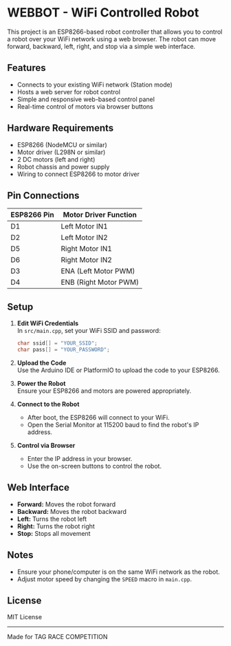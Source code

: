 # WEBBOT - WiFi Controlled Robot

This project is an ESP8266-based robot controller that allows you to control a robot over your WiFi network using a web browser. The robot can move forward, backward, left, right, and stop via a simple web interface.

## Features

- Connects to your existing WiFi network (Station mode)
- Hosts a web server for robot control
- Simple and responsive web-based control panel
- Real-time control of motors via browser buttons

## Hardware Requirements

- ESP8266 (NodeMCU or similar)
- Motor driver (L298N or similar)
- 2 DC motors (left and right)
- Robot chassis and power supply
- Wiring to connect ESP8266 to motor driver

## Pin Connections

| ESP8266 Pin | Motor Driver Function |
| ----------- | --------------------- |
| D1          | Left Motor IN1        |
| D2          | Left Motor IN2        |
| D5          | Right Motor IN1       |
| D6          | Right Motor IN2       |
| D3          | ENA (Left Motor PWM)  |
| D4          | ENB (Right Motor PWM) |

## Setup

1. **Edit WiFi Credentials**  
   In `src/main.cpp`, set your WiFi SSID and password:

   ```cpp
   char ssid[] = "YOUR_SSID";
   char pass[] = "YOUR_PASSWORD";
   ```

2. **Upload the Code**  
   Use the Arduino IDE or PlatformIO to upload the code to your ESP8266.

3. **Power the Robot**  
   Ensure your ESP8266 and motors are powered appropriately.

4. **Connect to the Robot**

   - After boot, the ESP8266 will connect to your WiFi.
   - Open the Serial Monitor at 115200 baud to find the robot's IP address.

5. **Control via Browser**
   - Enter the IP address in your browser.
   - Use the on-screen buttons to control the robot.

## Web Interface

- **Forward:** Moves the robot forward
- **Backward:** Moves the robot backward
- **Left:** Turns the robot left
- **Right:** Turns the robot right
- **Stop:** Stops all movement

## Notes

- Ensure your phone/computer is on the same WiFi network as the robot.
- Adjust motor speed by changing the `SPEED` macro in `main.cpp`.

## License

MIT License

---

Made for TAG RACE COMPETITION
